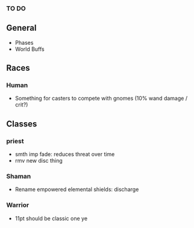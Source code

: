 ### TO DO

## General

- Phases
- World Buffs

## Races

### Human

- Something for casters to compete with gnomes (10% wand damage / crit?)

## Classes

### priest

- smth imp fade: reduces threat over time
- rmv new disc thing

### Shaman

- Rename empowered elemental shields: discharge

### Warrior

- 11pt should be classic one ye
